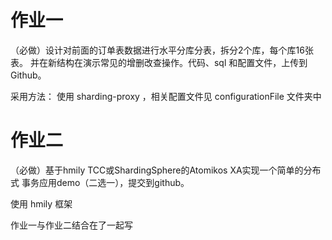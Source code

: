 # 作业一
（必做）设计对前面的订单表数据进行水平分库分表，拆分2个库，每个库16张表。 并在新结构在演示常见的增删改查操作。代码、sql 和配置文件，上传到 Github。

采用方法：
使用 sharding-proxy ，相关配置文件见 configurationFile 文件夹中

# 作业二
（必做）基于hmily TCC或ShardingSphere的Atomikos XA实现一个简单的分布式 事务应用demo（二选一），提交到github。

使用 hmily 框架

作业一与作业二结合在了一起写